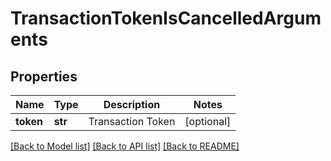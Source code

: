 # TransactionTokenIsCancelledArguments

## Properties
Name | Type | Description | Notes
------------ | ------------- | ------------- | -------------
**token** | **str** | Transaction Token | [optional] 

[[Back to Model list]](../README.md#documentation-for-models) [[Back to API list]](../README.md#documentation-for-api-endpoints) [[Back to README]](../README.md)


